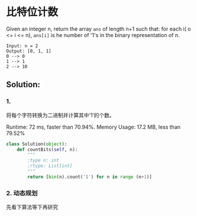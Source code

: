 # 比特位计数

Given an integer n, return the array ```ans``` of length n+1 such that: for each i( o <= i <= n),
```ans[i]``` is he number of '1's in the binary representation of n.
```
Input: n = 2
Output: [0, 1, 1]
0 --> 0
1 --> 1
2 --> 10
```

## Solution: 

### 1. 
将每个字符转换为二进制并计算其中‘1’的个数。

Runtime: 72 ms, faster than 70.94%. Memory Usage: 17.2 MB, less than 79.52%
```python
class Solution(object):
    def countBits(self, n):
        """
        :type n: int
        :rtype: List[int]
        """
        return [bin(n).count('1') for n in range (n+1)]
```


### 2. 动态规划

先看下算法等下再研究
